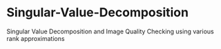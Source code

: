 # Singular-Value-Decomposition
Singular Value Decomposition and Image Quality Checking using various rank approximations
